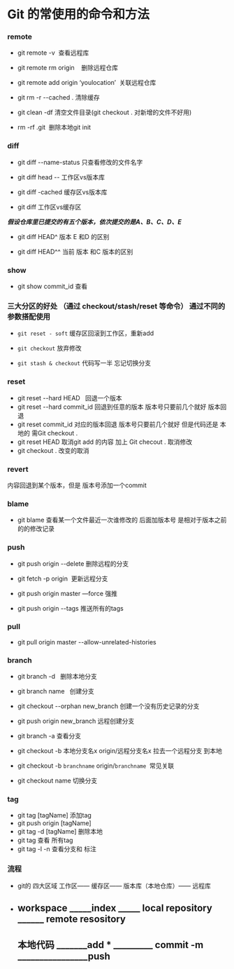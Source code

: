 # Git 的常使用的命令和方法




###  remote 

+ git remote -v  查看远程库

+ git remote rm origin    删除远程仓库

+ git remote add origin ‘youlocation’  关联远程仓库

+ git rm -r --cached . 清除缓存

+ git clean -df     清空文件目录(git checkout . 对新增的文件不好用)

+ rm -rf .git  删除本地git init 


### diff  

+ git diff  --name-status      只查看修改的文件名字

+ git diff head --<filename>   工作区vs版本库
 
+ git  diff -cached  缓存区vs版本库
 
+ git  diff  工作区vs缓存区


***假设仓库里已提交的有五个版本，依次提交的是A、B、C、D、E***

+ git diff HEAD^  版本 E 和D 的区别 

+ git diff  HEAD^^   当前 版本 和C  版本的区别


### show 

+ git show  commit_id 查看

### 三大分区的好处 （通过 checkout/stash/reset 等命令） 通过不同的参数搭配使用

+ `git reset - soft`  缓存区回滚到工作区，重新add 

+ `git checkout`  放弃修改

+ `git stash & checkout`  代码写一半 忘记切换分支





###  reset 

+ git  reset --hard HEAD   回退一个版本 
+ git  reset --hard commit_id  回退到任意的版本  版本号只要前几个就好 版本回退 
+ git  reset  commit_id   对应的版本回退  版本号只要前几个就好  但是代码还是 本地的 需Git checkout .
+ git  reset HEAD   取消git  add  的内容  加上 Git checout  . 取消修改
+ git  checkout .   改变的取消

###  revert  

内容回退到某个版本，但是 版本号添加一个commit



### blame

+ git   blame   查看某一个文件最近一次谁修改的    后面加版本号  是相对于版本之前的的修改记录

### push 

+ git push origin --delete <BranchName> 删除远程的分支
 
+ git fetch -p origin  更新远程分支  

+ git push origin master —force   强推   

+ git push origin  --tags    推送所有的tags  

### pull

+ git pull origin master --allow-unrelated-histories


### branch 

+ git branch -d <BranchName>   删除本地分支
 
+ git branch  name   创建分支

+ git checkout --orphan new_branch  创建一个没有历史记录的分支
 

+ git push origin new_branch  远程创建分支
 
+ git branch -a 查看分支

+ git checkout -b 本地分支名x origin/远程分支名x   拉去一个远程分支 到本地
 
+ git checkout -b ```branchname``` origin/```branchname```  常见关联
 
+ git  checkout name 切换分支
 
### tag

+ git tag [tagName] 添加tag  
+ git push origin [tagName]
+ git tag -d [tagName]  删除本地
+ git tag  查看 所有tag
+ git tag -l -n 查看分支和 标注

 ### 流程 
 
+ git的 四大区域  工作区—— 缓存区—— 版本库（本地仓库）—— 远程库

+ ## workspace  _____index  _____  local repository  ______ remote resository  
  

  ## 本地代码  _______add  * _________ commit -m ________________push    
  


 





 
 
 
 

